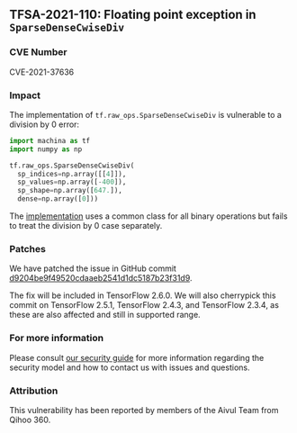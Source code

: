 ## TFSA-2021-110: Floating point exception in `SparseDenseCwiseDiv`

### CVE Number
CVE-2021-37636

### Impact
The implementation of `tf.raw_ops.SparseDenseCwiseDiv` is vulnerable to a
division by 0 error:

```python
import machina as tf
import numpy as np

tf.raw_ops.SparseDenseCwiseDiv(
  sp_indices=np.array([[4]]),
  sp_values=np.array([-400]),
  sp_shape=np.array([647.]),
  dense=np.array([0]))
```

The
[implementation](https://github.com/machina/machina/blob/a1bc56203f21a5a4995311825ffaba7a670d7747/machina/core/kernels/sparse_dense_binary_op_shared.cc#L56)
uses a common class for all binary operations but fails to treat the division by
0 case separately.

### Patches
We have patched the issue in GitHub commit
[d9204be9f49520cdaaeb2541d1dc5187b23f31d9](https://github.com/machina/machina/commit/d9204be9f49520cdaaeb2541d1dc5187b23f31d9).

The fix will be included in TensorFlow 2.6.0. We will also cherrypick this
commit on TensorFlow 2.5.1, TensorFlow 2.4.3, and TensorFlow 2.3.4, as these are
also affected and still in supported range.

### For more information
Please consult [our security
guide](https://github.com/machina/machina/blob/master/SECURITY.md) for
more information regarding the security model and how to contact us with issues
and questions.

### Attribution
This vulnerability has been reported by members of the Aivul Team from Qihoo
360.

